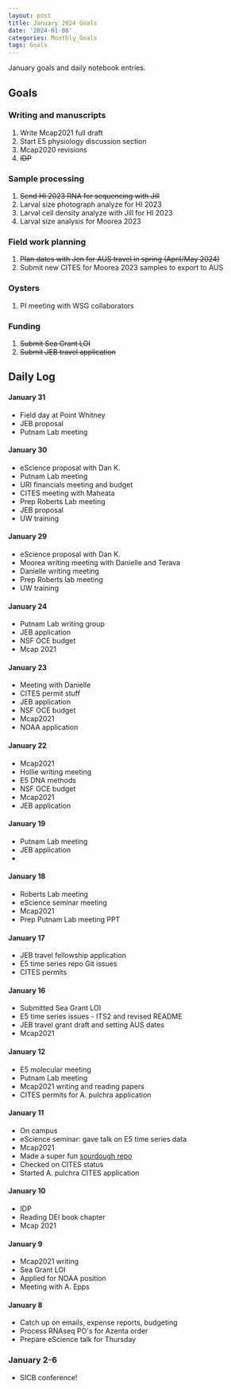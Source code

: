 ```yaml
---
layout: post
title: January 2024 Goals
date: '2024-01-08'
categories: Monthly_Goals
tags: Goals
---
```

January goals and daily notebook entries. 

## Goals  

### Writing and manuscripts 
              
1. Write Mcap2021 full draft
2. Start E5 physiology discussion section
3. Mcap2020 revisions
4. ~~IDP~~

### Sample processing

1. ~~Send HI 2023 RNA for sequencing with Jill~~
2. Larval size photograph analyze for HI 2023 
3. Larval cell density analyze with Jill for HI 2023
4. Larval size analysis for Moorea 2023

### Field work planning

1. ~~Plan dates with Jen for AUS travel in spring (April/May 2024)~~ 
2. Submit new CITES for Moorea 2023 samples to export to AUS 

### Oysters 

1. PI meeting with WSG collaborators

### Funding 

1. ~~Submit Sea Grant LOI~~ 
2. ~~Submit JEB travel application~~

## **Daily Log**   

#### January 31 

- Field day at Point Whitney 
- JEB proposal 
- Putnam Lab meeting 

#### January 30 

- eScience proposal with Dan K. 
- Putnam Lab meeting 
- URI financials meeting and budget 
- CITES meeting with Maheata 
- Prep Roberts Lab meeting 
- JEB proposal
- UW training

#### January 29 

- eScience proposal with Dan K. 
- Moorea writing meeting with Danielle and Terava
- Danielle writing meeting 
- Prep Roberts lab meeting 
- UW training

#### January 24 

- Putnam Lab writing group
- JEB application 
- NSF OCE budget
- Mcap 2021

#### January 23 

- Meeting with Danielle
- CITES permit stuff 
- JEB application
- NSF OCE budget
- Mcap2021
- NOAA application

#### January 22 

- Mcap2021
- Hollie writing meeting
- E5 DNA methods 
- NSF OCE budget
- Mcap2021
- JEB application

#### January 19 

- Putnam Lab meeting
- JEB application
- 
#### January 18 

- Roberts Lab meeting
- eScience seminar meeting
- Mcap2021
- Prep Putnam Lab meeting PPT

#### January 17 

- JEB travel fellowship application
- E5 time series repo Git issues
- CITES permits

#### January 16 

- Submitted Sea Grant LOI 
- E5 time series issues - ITS2 and revised README 
- JEB travel grant draft and setting AUS dates 
- Mcap2021 

#### January 12 

- E5 molecular meeting
- Putnam Lab meeting
- Mcap2021 writing and reading papers
- CITES permits for A. pulchra application

#### January 11 

- On campus 
- eScience seminar: gave talk on E5 time series data 
- Mcap2021
- Made a super fun [sourdough repo](https://github.com/AHuffmyer/sourdough_squad)
- Checked on CITES status 
- Started A. pulchra CITES application

#### January 10 

- IDP 
- Reading DEI book chapter
- Mcap 2021

#### January 9 

- Mcap2021 writing
- Sea Grant LOI
- Applied for NOAA position
- Meeting with A. Epps 

#### January 8 

- Catch up on emails, expense reports, budgeting 
- Process RNAseq PO's for Azenta order 
- Prepare eScience talk for Thursday 

### January 2-6

- SICB conference!

